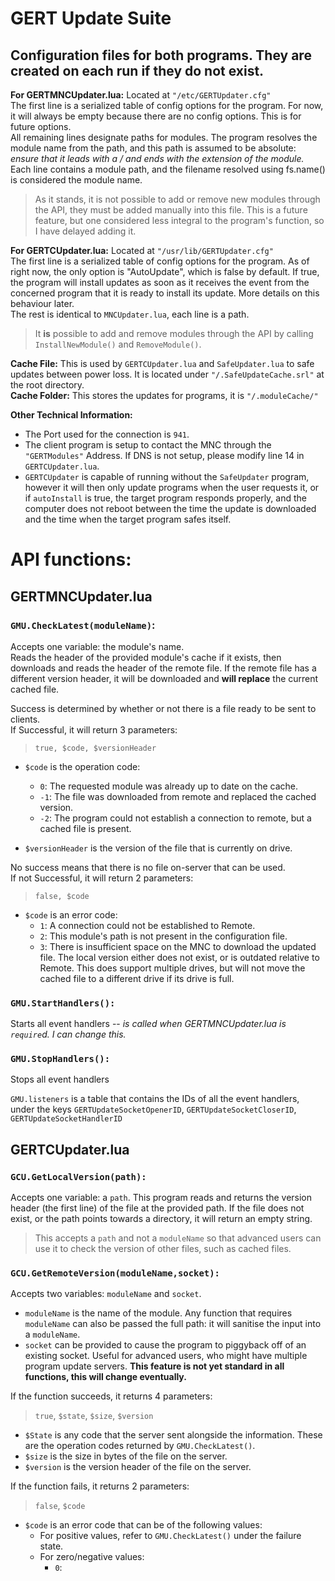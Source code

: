 # GERT Update Suite
## Configuration files for both programs. They are created on each run if they do not exist.
 **For GERTMNCUpdater.lua:** Located at `"/etc/GERTUpdater.cfg"`<br>
  The first line is a serialized table of config options for the program. For now, it will always be empty because there are no config options. This is for future options.<br>
 All remaining lines designate paths for modules. The program resolves the module name from the path, and this path is assumed to be absolute: *ensure that it leads with a / and ends with the extension of the module.*<br>
 Each line contains a module path, and the filename resolved using fs.name() is considered the module name.
 >As it stands, it is not possible to add or remove new modules through the API, they must be added manually into this file. This is a future feature, but one considered less integral to the program's function, so I have delayed adding it.

 **For GERTCUpdater.lua:** Located at `"/usr/lib/GERTUpdater.cfg"`<br>
 The first line is a serialized table of config options for the program. As of right now, the only option is "AutoUpdate", which is false by default. If true, the program will install updates as soon as it receives the event from the concerned program that it is ready to install its update. More details on this behaviour later.<br>
 The rest is identical to `MNCUpdater.lua`, each line is a path.
 >It **is** possible to add and remove modules through the API by calling `InstallNewModule()` and `RemoveModule()`.

 **Cache File:** This is used by `GERTCUpdater.lua` and `SafeUpdater.lua` to safe updates between power loss. It is located under `"/.SafeUpdateCache.srl"` at the root directory.<br>
 **Cache Folder:** This stores the updates for programs, it is  `"/.moduleCache/"`

 **Other Technical Information:**

- The Port used for the connection is `941`.<br>
- The client program is setup to contact the MNC through the `"GERTModules"` Address. If DNS is not setup, please modify line 14 in `GERTCUpdater.lua`. <br>
- `GERTCUpdater` is capable of running without the `SafeUpdater` program, however it will then only update programs when the user requests it, or if `autoInstall` is true, the target program responds properly, and the computer does not reboot between the time the update is downloaded and the time when the target program safes itself. <br>

# API functions: 
## **GERTMNCUpdater.lua** <br>
 ### `GMU.CheckLatest(moduleName)`:<br>
 Accepts one variable: the module's name.<br>
 Reads the header of the provided module's cache if it exists, then downloads and reads the header of the remote file. If the remote file has a different version header, it will be downloaded and **will replace** the current cached file.
 
 Success is determined by whether or not there is a file ready to be sent to clients. <br>
 If Successful, it will return 3 parameters: <br>
>  `true, $code, $versionHeader` <br>
- `$code` is the operation code:
  - `0`: The requested module was already up to date on the cache.<br>
  - `-1`: The file was downloaded from remote and replaced the cached version. <br>
  - `-2`: The program could not establish a connection to remote, but a cached file is present. <br>

- `$versionHeader` is the version of the file that is currently on drive.<br>
 
 No success means that there is no file on-server that can be used.<br>
 If not Successful, it will return 2 parameters: <br>
> `false, $code`<br>
- `$code` is an error code:
  - `1`: A connection could not be established to Remote.<br>
  - `2`: This module's path is not present in the configuration file.<br>
  - `3`: There is insufficient space on the MNC to download the updated file. The local version either does not exist, or is outdated relative to Remote. This does support multiple drives, but will not move the cached file to a different drive if its drive is full.<br>

### `GMU.StartHandlers():`
 Starts all event handlers -- *is called when GERTMNCUpdater.lua is `require`d. I can change this.* <br>
 
### `GMU.StopHandlers():`
 Stops all event handlers <br>

 `GMU.listeners` is a table that contains the IDs of all the event handlers, under the keys `GERTUpdateSocketOpenerID`, `GERTUpdateSocketCloserID`, `GERTUpdateSocketHandlerID` <br>

## **GERTCUpdater.lua** <br>
### `GCU.GetLocalVersion(path):`
Accepts one variable: a `path`.
This program reads and returns the version header (the first line) of the file at the provided path. If the file does not exist, or the path points towards a directory, it will return an empty string.
> This accepts a `path` and not a `moduleName` so that advanced users can use it to check the version of other files, such as cached files.

### `GCU.GetRemoteVersion(moduleName,socket):`
Accepts two variables: `moduleName` and `socket`.
- `moduleName` is the name of the module. Any function that requires `moduleName` can also be passed the full path: it will sanitise the input into a `moduleName`.
- `socket` can be provided to cause the program to piggyback off of an existing socket. Useful for advanced users, who might have multiple program update servers. **This feature is not yet standard in all functions, this will change eventually.**

If the function succeeds, it returns 4 parameters:
> `true`, `$state`, `$size`, `$version`
- `$State` is any code that the server sent alongside the information. These are the operation codes returned by `GMU.CheckLatest()`.
- `$size` is the size in bytes of the file on the server.
- `$version` is the version header of the file on the server.

If the function fails, it returns 2 parameters:
> `false`, `$code`
- `$code` is an error code that can be of the following values:
  - For positive values, refer to `GMU.CheckLatest()` under the failure state.
  - For zero/negative values:
    - `0`: